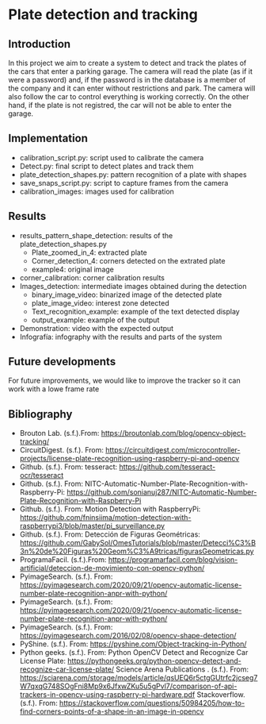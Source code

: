 # Plate detection and tracking

## Introduction
In this project we aim to create a system to detect and track the plates of the cars that enter a parking garage. The camera will read the plate (as if it were a password) and, if the password is in the database is a member of the company and it can enter without restrictions and park. The camera will also follow the car to control everything is working correctly. On the other hand, if the plate is not registred, the car will not be able to enter the garage.

## Implementation
- calibration_script.py: script used to calibrate the camera
- Detect.py: final script to detect plates and track them
- plate_detection_shapes.py: pattern recognition of a plate with shapes
- save_snaps_script.py: script to capture frames from the camera
- calibration_images: images used for calibration

## Results
- results_pattern_shape_detection: results of the plate_detection_shapes.py
    - Plate_zoomed_in_4: extracted plate
    - Corner_detection_4: corners detected on the extrated plate
    - example4: original image
- corner_calibration: corner calibration results
- Images_detection: intermediate images obtained during the detection
    - binary_image_video: binarized image of the detected plate
    - plate_image_video: interest zone detected
    - Text_recognition_example: example of the text detected display
    - output_example: example of the output
- Demonstration: video with the expected output
- Infografía: infography with the results and parts of the system
  
## Future developments
For future improvements, we would like to improve the tracker so it can work with a lowe frame rate

## Bibliography
- Brouton Lab. (s.f.).From: https://broutonlab.com/blog/opencv-object-tracking/
- CircuitDigest. (s.f.). From: https://circuitdigest.com/microcontroller-projects/license-plate-recognition-using-raspberry-pi-and-opencv
- Github. (s.f.). From: tesseract: https://github.com/tesseract-ocr/tesseract
- Github. (s.f.). From: NITC-Automatic-Number-Plate-Recognition-with-Raspberry-Pi: https://github.com/sonianuj287/NITC-Automatic-Number-Plate-Recognition-with-Raspberry-Pi
- Github. (s.f.). From: Motion Detection with RaspberryPi: https://github.com/fninsiima/motion-detection-with-raspberrypi3/blob/master/pi_surveillance.py
- Github. (s.f.). From: Detección de Figuras Geométricas: https://github.com/GabySol/OmesTutorials/blob/master/Detecci%C3%B3n%20de%20Figuras%20Geom%C3%A9tricas/figurasGeometricas.py
- ProgramaFacil. (s.f.).From: https://programarfacil.com/blog/vision-artificial/deteccion-de-movimiento-con-opencv-python/
- PyimageSearch. (s.f.). From: https://pyimagesearch.com/2020/09/21/opencv-automatic-license-number-plate-recognition-anpr-with-python/
- PyimageSearch. (s.f.). From: https://pyimagesearch.com/2020/09/21/opencv-automatic-license-number-plate-recognition-anpr-with-python/
- PyimageSearch. (s.f.). From: https://pyimagesearch.com/2016/02/08/opencv-shape-detection/
- PyShine. (s.f.). From: https://pyshine.com/Object-tracking-in-Python/
- Python geeks. (s.f.). From: Python OpenCV Detect and Recognize Car License Plate: https://pythongeeks.org/python-opencv-detect-and-recognize-car-license-plate/
Science Arena Publications . (s.f.). From: https://sciarena.com/storage/models/article/qsUEQ6r5ctgGUtrfc2jcseg7W7qxqG748SOgFni8Mp9x6JfxwZKu5u5gPvl7/comparison-of-api-trackers-in-opencv-using-raspberry-pi-hardware.pdf
Stackoverflow. (s.f.). From: https://stackoverflow.com/questions/50984205/how-to-find-corners-points-of-a-shape-in-an-image-in-opencv


